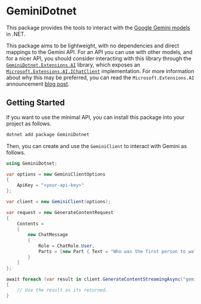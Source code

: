 # GeminiDotnet

This package provides the tools to interact with
the [Google Gemini models](https://deepmind.google/technologies/gemini/) in .NET.

This package aims to be lightweight, with no dependencies and direct mappings to the Gemini API. For an API you can use
with other models, and for a nicer API, you should consider interacting with this library through the
[`GeminiDotnet.Extensions.AI`](https://www.nuget.org/packages/GeminiDotnet.Extensions.AI) library, which exposes an [
`Microsoft.Extensions.AI.IChatClient`](https://learn.microsoft.com/dotnet/api/microsoft.extensions.ai.ichatclient)
implementation. For more information about why this may be preferred, you can read the `Microsoft.Extensions.AI`
announcement [blog post](https://devblogs.microsoft.com/dotnet/introducing-microsoft-extensions-ai-preview/).

## Getting Started

If you want to use the minimal API, you can install this package into your project as follows.

```sh
dotnet add package GeminiDotnet
```

Then, you can create and use the `GeminiClient` to interact with Gemini as follows.

```cs
using GeminiDotnet;

var options = new GeminiClientOptions
{
    ApiKey = "<your-api-key>"
};

var client = new GeminiClient(options);

var request = new GenerateContentRequest
{
    Contents = 
    [
        new ChatMessage 
        { 
            Role = ChatRole.User,
            Parts = [new Part { Text = "Who was the first person to walk on the moon?" }]
        }
    ]
};

await foreach (var result in client.GenerateContentStreamingAsync("gemini-2.0-flash", request, cancellationToken))
{
    // Use the result as its returned.
}
```
